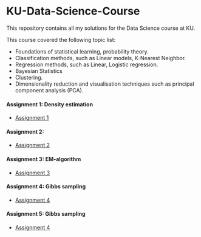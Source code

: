 # KU-Data-Science-Course
This repository contains all my solutions for the Data Science course at KU.

This course covered the following topic list:

- Foundations of statistical learning, probability theory.
- Classification methods, such as Linear models, K-Nearest Neighbor.
- Regression methods, such as Linear, Logistic regression.
- Bayesian Statistics
- Clustering.
- Dimensionality reduction and visualisation techniques such as principal component analysis (PCA).

#### Assignment 1: Density estimation

- [Assignment 1]()

#### Assignment 2:

- [Assignment 2]()

#### Assignment 3: EM-algorithm

- [Assignment 3]()

#### Assignment 4: Gibbs sampling

- [Assignment 4]()

#### Assignment 5: Gibbs sampling

- [Assignment 4]()
